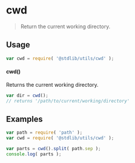 cwd
===
> Return the current working directory.

<!-- <usage> -->
## Usage

``` javascript
var cwd = require( '@stdlib/utils/cwd' );
```

#### cwd()

Returns the current working directory.

``` javascript
var dir = cwd();
// returns '/path/to/current/working/directory'
```
<!-- </usage> -->

<!-- <examples> -->
## Examples

``` javascript
var path = require( 'path' );
var cwd = require( '@stdlib/utils/cwd' );

var parts = cwd().split( path.sep );
console.log( parts );
```
<!-- </examples> -->

<!-- <links> -->
<!-- </links> -->
